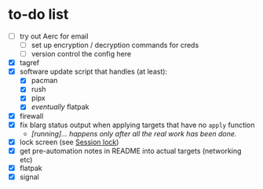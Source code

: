# to-do list

* [ ] try out Aerc for email
  * [ ] set up encryption / decryption commands for creds
  * [ ] version control the config here
* [x] tagref
* [x] software update script that handles (at least):
  * [x] pacman
  * [x] rush
  * [x] pipx
  * [x] _eventually_ flatpak
* [x] firewall
* [x] fix blarg status output when applying targets that have no `apply` function
  * _\[running]... happens only after all the real work has been done._
* [x] lock screen (see [Session lock](https://wiki.archlinux.org/title/Session_lock))
* [x] get pre-automation notes in README into actual targets (networking etc)
* [x] flatpak
* [x] signal
